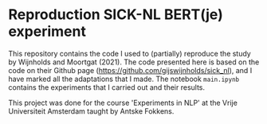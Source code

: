# Reproduction SICK-NL BERT(je) experiment

This repository contains the code I used to (partially) reproduce the study by Wijnholds and Moortgat (2021). The code presented here is based on the code on their Github page (https://github.com/gijswijnholds/sick_nl), and I have marked all the adaptations that I made. The notebook `main.ipynb` contains the experiments that I carried out and their results. 

This project was done for the course 'Experiments in NLP' at the Vrije Universiteit Amsterdam taught by Antske Fokkens. 